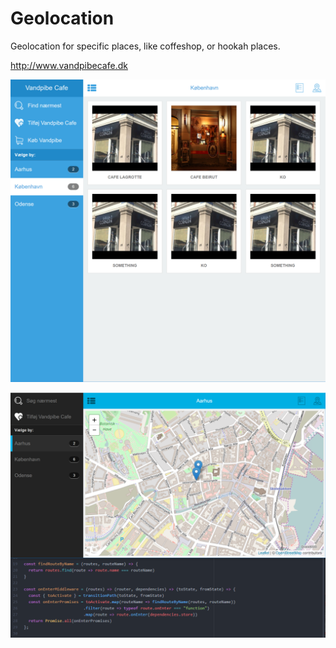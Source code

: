 # Geolocation

Geolocation for specific places, like coffeshop, or hookah places.

http://www.vandpibecafe.dk

![](https://github.com/jamalsoueidan/geolocation/blob/master/screenshot1.png?raw=true)

![](https://github.com/jamalsoueidan/geolocation/blob/master/screenshot.png?raw=true)
